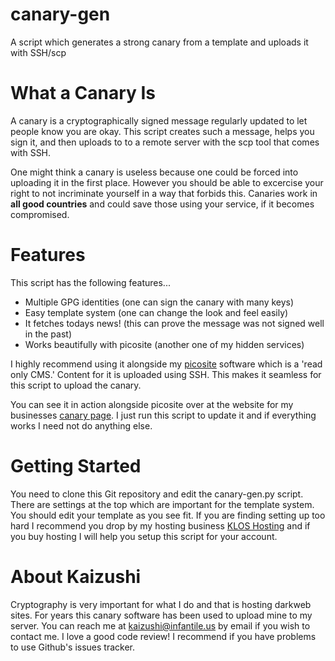 # canary-gen
A script which generates a strong canary from a template and uploads it with SSH/scp

What a Canary Is
================

A canary is a cryptographically signed message regularly updated to let people know you are okay. This script creates such a message, helps you sign it, and then uploads to to a remote server with the scp tool that comes with SSH.

One might think a canary is useless because one could be forced into uploading it in the first place. However you should be able to excercise your right to not incriminate yourself in a way that forbids this. Canaries work in **all good countries** and could save those using your service, if it becomes compromised.

Features
========

This script has the following features...

* Multiple GPG identities (one can sign the canary with many keys)
* Easy template system (one can change the look and feel easily)
* It fetches todays news! (this can prove the message was not signed well in the past)
* Works beautifully with picosite (another one of my hidden services)

I highly recommend using it alongside my [picosite](https://github.com/kaizushi/picosite) software which is a 'read only CMS.' Content for it is uploaded using SSH. This makes it seamless for this script to upload the canary.

You can see it in action alongside picosite over at the website for my businesses [canary page](https://kloshost.online/page.php?q=canary). I just run this script to update it and if everything works I need not do anything else.

Getting Started
===============

You need to clone this Git repository and edit the canary-gen.py script. There are settings at the top which are important for the template system. You should edit your template as you see fit. If you are finding setting up too hard I recommend you drop by my hosting business [KLOS Hosting](https://kloshost.online) and if you buy hosting I will help you setup this script for your account.

About Kaizushi
==============

Cryptography is very important for what I do and that is hosting darkweb sites. For years this canary software has been used to upload mine to my server. You can reach me at <kaizushi@infantile.us> by email if you wish to contact me. I love a good code review! I recommend if you have problems to use Github's issues tracker.

